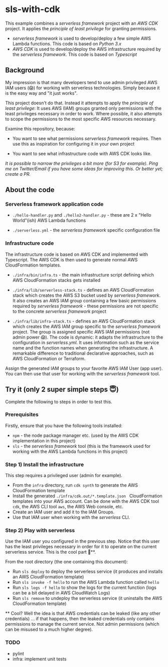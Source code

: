 # sls-with-cdk

This example combines a _serverless framework_ project with an _AWS CDK_ project. It applies 
the _principle of least privilege_ for granting permissions.

- _serverless framework_ is used to develop/deploy a few simple AWS Lambda functions.
This code is based on _Python 3.x_
- _AWS CDK_ is used to develop/deploy the AWS infrastructure required by the _serverless framework_.
This code is based on _Typescript_

## Background
My impression is that many developers tend to use admin privileged AWS IAM users (😱) for working 
with serverless technologies. Simply because it is the easy way and "it just works". 

This project doesn't do that. Instead it attempts to apply the _principle of least privilege_: It 
uses AWS (IAM) groups granted only permissions with the least privileges necessary in order to work. 
Where possible, it also attempts to scope the permissions to the most specific AWS resources 
necessary.

Examine this repository, because:

- You want to see what permissions _serverless framework_ requires. Then use this as inspiration for
configuring it in your own project

- You want to see what infrastructure code with AWS CDK looks like.

_It is possible to narrow the privileges a bit more (for S3 for example). Ping me on
Twitter/Email if you have some ideas for improving this. Or better yet; create a PR._

## About the code

### Serverless framework application code

- `./hello-handler.py` and `./hello2-handler.py` - these are 2 x "Hello World"(ish) AWS Lambda 
functions

-  `./serverless.yml` - the _serverless framework_ specific configuration file

### Infrastructure code

The infrastructure code is based on AWS CDK and implemented with Typescript. The AWS CDK
is then used to generate normal AWS CloudFormation templates.

- `./infra/bin/infra.ts` - the main infrastructure script defining which AWS CloudFormation stacks
gets installed

 - `./infra/lib/serverless-stack.ts` - defines an AWS CloudFormation stack which creates the AWS
 S3 bucket used by _serverless framework_. It also creates an AWS IAM group containing a few 
 basic permissions required by _serverless framework_ - these permissions are not specific to the 
 concrete _serverless framework_ project

 - `./infra/lib/infra-stack.ts` - defines an AWS CloudFormation stack which creates the AWS IAM 
 group specific to the _serverless framework_ project. The group is assigned specific AWS IAM 
 permissions (not admin power 😱). The code is dynamic: it adapts the infrastructure to the 
 configuration in _serverless.yml_. It uses information such as the service name and the function
 names when generating the infrastructure. A remarkable difference to traditional declarative 
 approaches, such as AWS CloudFormation or Terraform.

Assign the generated IAM groups to your favorite AWS IAM User (app user). You can then use that user
for working with the _serverless framework_ tool. 

## Try it (only 2 super simple steps 😇)

Complete the following to steps in order to test this.

### Prerequisites

Firstly, ensure that you have the following tools installed:

- `npm` - the node package manager etc. (used by the AWS CDK implementation in this project)
- `sls` - the _serverless framework_ tool (this is the framework used for working with the AWS 
Lambda functions in this project)

### Step 1) Install the infrastructure

This step requires a privileged user (admin for example). 

- From the `infra` directory, run `cdk synth` to generate the AWS CloudFormation template
- Install the generated  `./infra/cdk.out/*.template.json ` CloudFormation templates into your AWS account.
Can be done with the AWS CDK tool `cdk`, the AWS CLI tool `aws`, the AWS Web console, etc.
- Create an IAM user and add it to the IAM Groups. 
- Use that IAM user when working with the _serverless_ CLI.

### Step 2) Play with serverless

Use the IAM user you configured in the previous step. Notice that this user has the least privileges
necessary in order for it to operate on the current serverless service. This is the cool part 🤩**.

From the root directory (the one containing this document):

- Run `sls deploy` to deploy the serverless service (it produces and installs an AWS CloudFormation template)
- Run `sls invoke -f hello` to run the AWS Lambda function called `hello`
- Run `sls logs -f hello` to show the logs for the current function (logs can be a bit delayed in AWS CloudWatch Logs)
- Run `sls remove` to undeploy the serverless service (it uninstalls the AWS CloudFormation template)

** Cool? Well the idea is that AWS credentials can be leaked (like any other credentials) ... if that
happens, then the leaked credentials only contains permissions to manage the current service. Not
admin permissions (which can be misused to a much higher degree).

### TODO

- pylint
- infra: implement unit tests